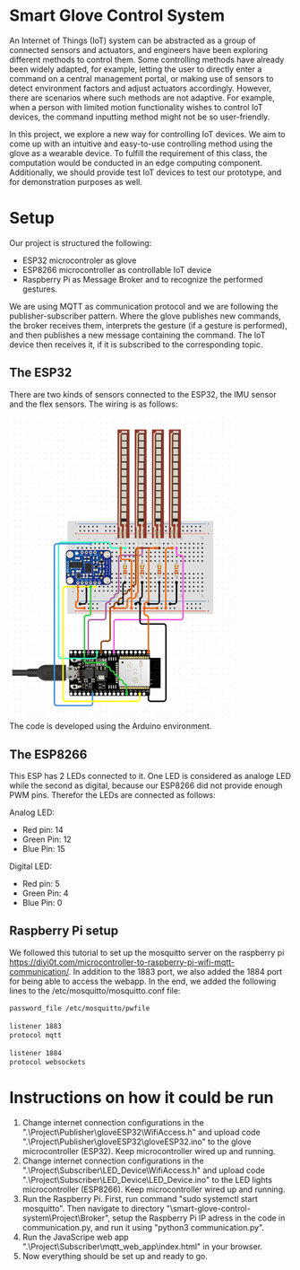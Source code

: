 # Smart Glove Control System

An Internet of Things (IoT) system can be abstracted as a group of connected sensors and actuators, and engineers have been exploring different methods to control them. Some controlling methods have already been widely adapted, for example, letting the user to directly enter a command on a central management portal, or making use of sensors to detect environment factors and adjust actuators accordingly. However, there are scenarios where such methods are not adaptive. For example, when a person with limited motion functionality wishes to control IoT devices, the command inputting method might not be so user-friendly.

In this project, we explore a new way for controlling IoT devices. We aim to come up with an intuitive and easy-to-use controlling method using the glove as a wearable device. To fulfill the requirement of this class, the computation would be conducted in an edge computing component.
Additionally, we should provide test IoT devices to test our prototype, and for demonstration purposes as well.

# Setup
Our project is structured the following:  
- ESP32 microcontroler as glove
- ESP8266 microcontroller as controllable IoT device
- Raspberry Pi as Message Broker and to recognize the performed gestures.

We are using MQTT as communication protocol and we are following the publisher-subscriber pattern. Where the glove publishes new commands, the broker receives them, interprets the gesture (if a gesture is performed), and then publishes a new message containing the command. The IoT device then receives it, if it is subscribed to the corresponding topic.

## The ESP32
There are two kinds of sensors connected to the ESP32, the IMU sensor and the flex sensors.
The wiring is as follows:

<img src="./Reports and Documents/Glove-circuit.png" width="400px">

The code is developed using the Arduino environment.

## The ESP8266
This ESP has 2 LEDs connected to it. One LED is considered as analoge LED while the second as digital, because our ESP8266 did not provide enough PWM pins. Therefor the LEDs are connected as follows:

Analog LED:
- Red pin: 14
- Green Pin: 12
- Blue Pin: 15

Digital LED:
- Red pin: 5
- Green Pin: 4
- Blue Pin: 0

## Raspberry Pi setup
We followed this tutorial to set up the mosquitto server on the raspberry pi https://diyi0t.com/microcontroller-to-raspberry-pi-wifi-mqtt-communication/. In addition to the 1883 port, we also added the 1884 port for being able to access the webapp. In the end, we added the following lines to the /etc/mosquitto/mosquitto.conf file:

    password_file /etc/mosquitto/pwfile

    listener 1883
    protocol mqtt 

    listener 1884
    protocol websockets



# Instructions on how it could be run
1. Change internet connection configurations in the ".\Project\Publisher\gloveESP32\WifiAccess.h" and upload code ".\Project\Publisher\gloveESP32\gloveESP32.ino" to the glove microcontroller (ESP32). Keep microcontroller wired up and running.
2. Change internet connection configurations in the ".\Project\Subscriber\LED_Device\WifiAccess.h" and upload code ".\Project\Subscriber\LED_Device\LED_Device.ino" to the LED lights microcontroller (ESP8266). Keep microcontroller wired up and running.
3. Run the Raspberry Pi. First, run command "sudo systemctl start mosquitto". Then navigate to directory "\smart-glove-control-system\Project\Broker", setup the Raspberry Pi IP adress in the code in communication.py, and run it using "python3 communication.py".
4. Run the JavaScripe web app ".\Project\Subscriber\mqtt_web_app\index.html" in your browser.
5. Now everything should be set up and ready to go.


